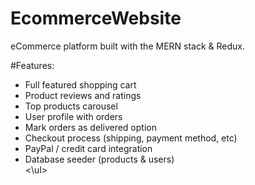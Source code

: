 # EcommerceWebsite

eCommerce platform built with the MERN stack & Redux.

#Features:
<ul>
<li>Full featured shopping cart</li>
<li>Product reviews and ratings</li></li>
<li>Top products carousel</li>
<li>User profile with orders</li>
<li>Mark orders as delivered option</li>
<li>Checkout process (shipping, payment method, etc)</li>
<li>PayPal / credit card integration</li>
<li>Database seeder (products & users)</li>
<\ul>

